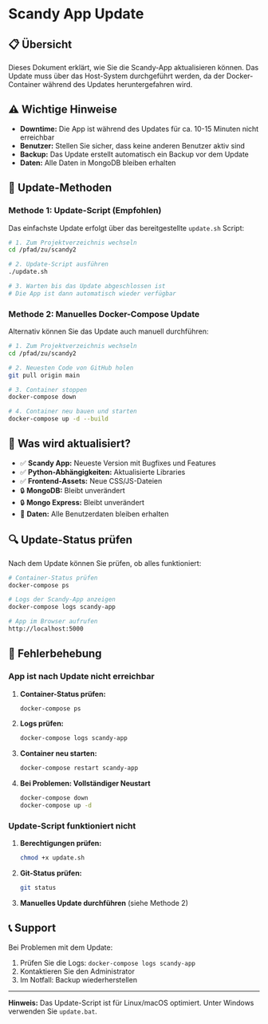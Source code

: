 # Scandy App Update

## 📋 Übersicht

Dieses Dokument erklärt, wie Sie die Scandy-App aktualisieren können. Das Update muss über das Host-System durchgeführt werden, da der Docker-Container während des Updates heruntergefahren wird.

## ⚠️ Wichtige Hinweise

- **Downtime:** Die App ist während des Updates für ca. 10-15 Minuten nicht erreichbar
- **Benutzer:** Stellen Sie sicher, dass keine anderen Benutzer aktiv sind
- **Backup:** Das Update erstellt automatisch ein Backup vor dem Update
- **Daten:** Alle Daten in MongoDB bleiben erhalten

## 🔄 Update-Methoden

### Methode 1: Update-Script (Empfohlen)

Das einfachste Update erfolgt über das bereitgestellte `update.sh` Script:

```bash
# 1. Zum Projektverzeichnis wechseln
cd /pfad/zu/scandy2

# 2. Update-Script ausführen
./update.sh

# 3. Warten bis das Update abgeschlossen ist
# Die App ist dann automatisch wieder verfügbar
```

### Methode 2: Manuelles Docker-Compose Update

Alternativ können Sie das Update auch manuell durchführen:

```bash
# 1. Zum Projektverzeichnis wechseln
cd /pfad/zu/scandy2

# 2. Neuesten Code von GitHub holen
git pull origin main

# 3. Container stoppen
docker-compose down

# 4. Container neu bauen und starten
docker-compose up -d --build
```

## 📁 Was wird aktualisiert?

- ✅ **Scandy App:** Neueste Version mit Bugfixes und Features
- ✅ **Python-Abhängigkeiten:** Aktualisierte Libraries
- ✅ **Frontend-Assets:** Neue CSS/JS-Dateien
- 🔒 **MongoDB:** Bleibt unverändert
- 🔒 **Mongo Express:** Bleibt unverändert
- 💾 **Daten:** Alle Benutzerdaten bleiben erhalten

## 🔍 Update-Status prüfen

Nach dem Update können Sie prüfen, ob alles funktioniert:

```bash
# Container-Status prüfen
docker-compose ps

# Logs der Scandy-App anzeigen
docker-compose logs scandy-app

# App im Browser aufrufen
http://localhost:5000
```

## 🚨 Fehlerbehebung

### App ist nach Update nicht erreichbar

1. **Container-Status prüfen:**
   ```bash
   docker-compose ps
   ```

2. **Logs prüfen:**
   ```bash
   docker-compose logs scandy-app
   ```

3. **Container neu starten:**
   ```bash
   docker-compose restart scandy-app
   ```

4. **Bei Problemen: Vollständiger Neustart**
   ```bash
   docker-compose down
   docker-compose up -d
   ```

### Update-Script funktioniert nicht

1. **Berechtigungen prüfen:**
   ```bash
   chmod +x update.sh
   ```

2. **Git-Status prüfen:**
   ```bash
   git status
   ```

3. **Manuelles Update durchführen** (siehe Methode 2)

## 📞 Support

Bei Problemen mit dem Update:

1. Prüfen Sie die Logs: `docker-compose logs scandy-app`
2. Kontaktieren Sie den Administrator
3. Im Notfall: Backup wiederherstellen

---

**Hinweis:** Das Update-Script ist für Linux/macOS optimiert. Unter Windows verwenden Sie `update.bat`. 